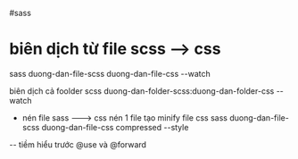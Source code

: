 #sass

# biên dịch từ file scss --> css

sass duong-dan-file-scss duong-dan-file-css --watch

biên dịch cả foolder
scss duong-dan-folder-scss:duong-dan-folder-css --watch

- nén file sass ---> css nén 1 file
  tạo minify file css
  sass duong-dan-file-scss duong-dan-file-css compressed --style

-- tiềm hiểu trước @use và @forward
